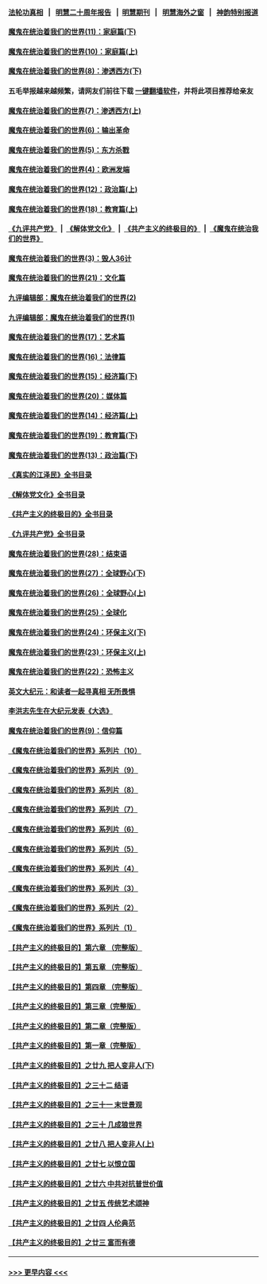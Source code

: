 #### [法轮功真相](https://github.com/gfw-breaker/truth/blob/master/README.md?t=0) &nbsp;&nbsp;|&nbsp;&nbsp; [明慧二十周年报告](https://github.com/gfw-breaker/mh-reports/blob/master/README.md?t=0) &nbsp;&nbsp;|&nbsp;&nbsp;[明慧期刊](https://github.com/gfw-breaker/mh-qikan) &nbsp;&nbsp;|&nbsp;&nbsp; [明慧海外之窗](https://github.com/gfw-breaker/mh-news/blob/master/README.md?t=0) &nbsp;&nbsp;|&nbsp;&nbsp; [神韵特别报道](https://github.com/gfw-breaker/mh-news/blob/master/shenyun.md?t=0)
#### [魔鬼在统治着我们的世界(11)：家庭篇(下)](../pages/nsc422/n10440961.md?t=12290343) 
#### [魔鬼在统治着我们的世界(10)：家庭篇(上)](../pages/nsc422/n10435448.md?t=12290343) 
#### [魔鬼在统治着我们的世界(8)：渗透西方(下)](../pages/nsc422/n10429603.md?t=12290343) 
#### 五毛举报越来越频繁，请网友们前往下载 [一键翻墙软件](https://github.com/gfw-breaker/ssr-accounts)，并将此项目推荐给亲友
#### [魔鬼在统治着我们的世界(7)：渗透西方(上)](../pages/nsc422/n10426013.md?t=12290343) 
#### [魔鬼在统治着我们的世界(6)：输出革命](../pages/nsc422/n10421536.md?t=12290343) 
#### [魔鬼在统治着我们的世界(5)：东方杀戮](../pages/nsc422/n10417707.md?t=12290343) 
#### [魔鬼在统治着我们的世界(4)：欧洲发端](../pages/nsc422/n10414890.md?t=12290343) 
#### [魔鬼在统治着我们的世界(12)：政治篇(上)](../pages/nsc422/n10444576.md?t=12290343) 
#### [魔鬼在统治着我们的世界(18)：教育篇(上)](../pages/nsc422/n10526970.md?t=12290343) 
#### [《九评共产党》](https://github.com/begood0513/9ping.md/blob/master/README.md) &nbsp;|&nbsp; [《解体党文化》](../../../../jtdwh.md/blob/master/README.md)  &nbsp;|&nbsp; [《共产主义的终极目的》](../../../../gczydzjmd.md/blob/master/README.md) &nbsp;|&nbsp; [《魔鬼在统治我们的世界》](../../../../mgztzwmdsj.md/blob/master/README.md) 
#### [魔鬼在统治着我们的世界(3)：毁人36计](../pages/nsc422/n10411583.md?t=12290343) 
#### [魔鬼在统治着我们的世界(21)：文化篇](../pages/nsc422/n10597706.md?t=12290343) 
#### [九评编辑部：魔鬼在统治着我们的世界(2)](../pages/nsc422/n10410036.md?t=12290343) 
#### [九评编辑部：魔鬼在统治着我们的世界(1)](../pages/nsc422/n10406825.md?t=12290343) 
#### [魔鬼在统治着我们的世界(17)：艺术篇](../pages/nsc422/n10499093.md?t=12290343) 
#### [魔鬼在统治着我们的世界(16)：法律篇](../pages/nsc422/n10485969.md?t=12290343) 
#### [魔鬼在统治着我们的世界(15)：经济篇(下)](../pages/nsc422/n10469975.md?t=12290343) 
#### [魔鬼在统治着我们的世界(20)：媒体篇](../pages/nsc422/n10586579.md?t=12290343) 
#### [魔鬼在统治着我们的世界(14)：经济篇(上)](../pages/nsc422/n10457370.md?t=12290343) 
#### [魔鬼在统治着我们的世界(19)：教育篇(下)](../pages/nsc422/n10564808.md?t=12290343) 
#### [魔鬼在统治着我们的世界(13)：政治篇(下)](../pages/nsc422/n10448270.md?t=12290343) 
#### [《真实的江泽民》全书目录](../pages/nsc422/n13721399.md?t=12290343) 
#### [《解体党文化》全书目录](../pages/nsc422/n13721157.md?t=12290343) 
#### [《共产主义的终极目的》全书目录](../pages/nsc422/n13721048.md?t=12290343) 
#### [《九评共产党》全书目录](../pages/nsc422/n13708085.md?t=12290343) 
#### [魔鬼在统治着我们的世界(28)：结束语](../pages/nsc422/n10936246.md?t=12290343) 
#### [魔鬼在统治着我们的世界(27)：全球野心(下)](../pages/nsc422/n10928319.md?t=12290343) 
#### [魔鬼在统治着我们的世界(26)：全球野心(上)](../pages/nsc422/n10900318.md?t=12290343) 
#### [魔鬼在统治着我们的世界(25)：全球化](../pages/nsc422/n10788205.md?t=12290343) 
#### [魔鬼在统治着我们的世界(24)：环保主义(下)](../pages/nsc422/n10695307.md?t=12290343) 
#### [魔鬼在统治着我们的世界(23)：环保主义(上)](../pages/nsc422/n10688613.md?t=12290343) 
#### [魔鬼在统治着我们的世界(22)：恐怖主义](../pages/nsc422/n10614727.md?t=12290343) 
#### [英文大纪元：和读者一起寻真相 无所畏惧](../pages/nsc422/n12542027.md?t=12290343) 
#### [李洪志先生在大纪元发表《大选》](../pages/nsc422/n12534746.md?t=12290343) 
#### [魔鬼在统治着我们的世界(9)：信仰篇](../pages/nsc422/n10432159.md?t=12290343) 
#### [《魔鬼在统治着我们的世界》系列片（10）](../pages/nsc422/n12292670.md?t=12290343) 
#### [《魔鬼在统治着我们的世界》系列片（9）](../pages/nsc422/n12290859.md?t=12290343) 
#### [《魔鬼在统治着我们的世界》系列片（8）](../pages/nsc422/n12287445.md?t=12290343) 
#### [《魔鬼在统治着我们的世界》系列片（7）](../pages/nsc422/n12283425.md?t=12290343) 
#### [《魔鬼在统治着我们的世界》系列片（6）](../pages/nsc422/n12282314.md?t=12290343) 
#### [《魔鬼在统治着我们的世界》系列片（5）](../pages/nsc422/n12281419.md?t=12290343) 
#### [《魔鬼在统治着我们的世界》系列片（4）](../pages/nsc422/n12274024.md?t=12290343) 
#### [《魔鬼在统治着我们的世界》系列片（3）](../pages/nsc422/n12271322.md?t=12290343) 
#### [《魔鬼在统治着我们的世界》系列片（2）](../pages/nsc422/n12269049.md?t=12290343) 
#### [《魔鬼在统治着我们的世界》系列片（1）](../pages/nsc422/n12267575.md?t=12290343) 
#### [【共产主义的终极目的】第六章 （完整版）](../pages/nsc422/n11428913.md?t=12290343) 
#### [【共产主义的终极目的】第五章 （完整版）](../pages/nsc422/n11428912.md?t=12290343) 
#### [【共产主义的终极目的】第四章 （完整版）](../pages/nsc422/n11428907.md?t=12290343) 
#### [【共产主义的终极目的】第三章（完整版）](../pages/nsc422/n11428848.md?t=12290343) 
#### [【共产主义的终极目的】第二章（完整版）](../pages/nsc422/n11428831.md?t=12290343) 
#### [【共产主义的终极目的】第一章（完整版）](../pages/nsc422/n11417651.md?t=12290343) 
#### [【共产主义的终极目的】之廿九 把人变非人(下)](../pages/nsc422/n11344140.md?t=12290343) 
#### [【共产主义的终极目的】之三十二 结语](../pages/nsc422/n11360535.md?t=12290343) 
#### [【共产主义的终极目的】之三十一 末世景观](../pages/nsc422/n11351129.md?t=12290343) 
#### [【共产主义的终极目的】之三十 几成狼世界](../pages/nsc422/n11348280.md?t=12290343) 
#### [【共产主义的终极目的】之廿八 把人变非人(上)](../pages/nsc422/n11340492.md?t=12290343) 
#### [【共产主义的终极目的】之廿七 以恨立国](../pages/nsc422/n11336944.md?t=12290343) 
#### [【共产主义的终极目的】之廿六 中共对抗普世价值](../pages/nsc422/n11324785.md?t=12290343) 
#### [【共产主义的终极目的】之廿五 传统艺术颂神](../pages/nsc422/n11296396.md?t=12290343) 
#### [【共产主义的终极目的】之廿四 人伦典范](../pages/nsc422/n11296397.md?t=12290343) 
#### [【共产主义的终极目的】之廿三 富而有德](../pages/nsc422/n11283598.md?t=12290343) 

----
#### [ >>> 更早内容 <<< ](../indexes/nsc422-earlier.md)
